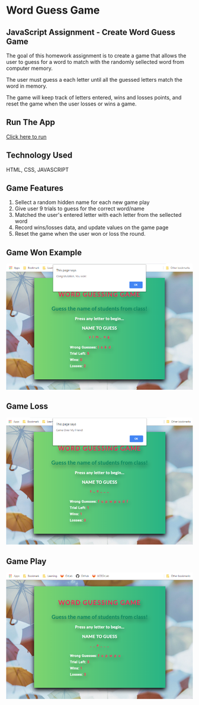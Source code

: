 # Word Guess Game

## JavaScript Assignment - Create Word Guess Game

The goal of this homework assignment is to create a game that allows the user to guess for a word to match with the randomly sellected word from computer memory.

The user must guess a each letter until all the guessed letters match the word in memory.

The game will keep track of letters entered, wins and losses points, and reset the game when the user losses or wins a game.

## Run The App
[Click here to run](https://monksedo.github.io/WordGuessGame/)

## Technology Used
HTML, CSS, JAVASCRIPT 

## Game Features
1. Sellect a random hidden name for each new game play
2. Give user 9 trials to guess for the correct word/name
3. Matched the user's entered letter with each letter from the sellected word
4. Record wins/losses data, and update values on the game page
5. Reset the game when the user won or loss the round.

## Game Won Example
![Game Screenshot 1](assets/images/WordGuessGame1.png)

## Game Loss
![Game Screenshot 1](assets/images/WordGuessGame3.png)

## Game Play
![Game Screenshot 1](assets/images/WordGuessGame2.png)
